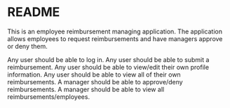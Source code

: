 # README

This is an employee reimbursement managing application. The application allows employees to request reimbursements and have managers approve or deny them.

Any user should be able to log in.
Any user should be able to submit a reimbursement.
Any user should be able to view/edit their own profile information.
Any user should be able to view all of their own reimbursements.
A manager should be able to approve/deny reimbursements.
A manager should be able to view all reimbursements/employees.
